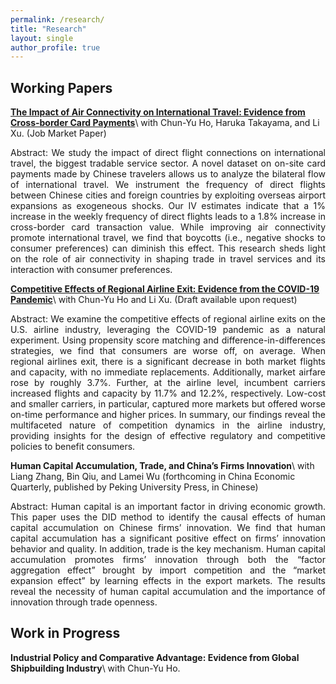 ```yaml
---
permalink: /research/
title: "Research"
layout: single
author_profile: true
---
```




## Working Papers

**[The Impact of Air Connectivity on International Travel: Evidence from Cross-border Card Payments](https://tpeng2023.github.io/tpeng.github.io/assets/files/jmp_main3.pdf)**\\
with Chun-Yu Ho, Haruka Takayama, and Li Xu. (Job Market Paper)

<p style="text-align: justify;">
Abstract: We study the impact of direct flight connections on international travel, the biggest tradable service sector. A novel dataset on on-site card payments made by Chinese travelers allows us to analyze the bilateral flow of international travel. We instrument the frequency of direct flights between Chinese cities and foreign countries by exploiting overseas airport expansions as exogeneous shocks. Our IV estimates indicate that a 1% increase in the weekly frequency of direct flights leads to a 1.8% increase in cross-border card transaction value. While improving air connectivity promote international travel, we find that boycotts (i.e., negative shocks to consumer preferences) can diminish this effect. This research sheds light on the role of air connectivity in shaping trade in travel services and its interaction with consumer preferences.
</p>


**[Competitive Effects of Regional Airline Exit: Evidence from the COVID-19 Pandemic](https://tpeng2023.github.io/tpeng.github.io/assets/files/airline_exit.pdf)**\\
with Chun-Yu Ho and Li Xu. (Draft available upon request)

<!-- *We .* -->
<p style="text-align: justify;">
Abstract: We examine the competitive effects of regional airline exits on the U.S. airline industry, leveraging the COVID-19 pandemic as a natural experiment. Using propensity score matching and difference-in-differences strategies, we find that consumers are worse off, on average. When regional airlines exit, there is a significant decrease in both market flights and capacity, with no immediate replacements. Additionally, market airfare rose by roughly 3.7%. Further, at the airline level, incumbent carriers increased flights and capacity by 11.7% and 12.2%, respectively. Low-cost and smaller carriers, in particular, captured more markets but offered worse on-time performance and higher prices. In summary, our findings reveal the multifaceted nature of competition dynamics in the airline industry, providing insights for the design of effective regulatory and competitive policies to benefit consumers.
</p>

**Human Capital Accumulation, Trade, and China’s Firms Innovation**\\
with Liang Zhang, Bin Qiu, and Lamei Wu (forthcoming in China Economic Quarterly, published by Peking University Press, in Chinese)
<p style="text-align: justify;">
Abstract: Human capital is an important factor in driving economic growth. This paper uses the DID method to identify the causal effects of human capital accumulation on Chinese firms’ innovation. We find that human capital accumulation has a significant positive effect on firms’ innovation behavior and quality. In addition, trade is the key mechanism. Human capital accumulation promotes firms’ innovation through both the “factor aggregation effect” brought by import competition and the “market expansion effect” by learning effects in the export markets. The results reveal the necessity of human capital accumulation and the importance of innovation through trade openness.
</p>

## Work in Progress

**Industrial Policy and Comparative Advantage: Evidence from Global Shipbuilding Industry**\\
with Chun-Yu Ho.
